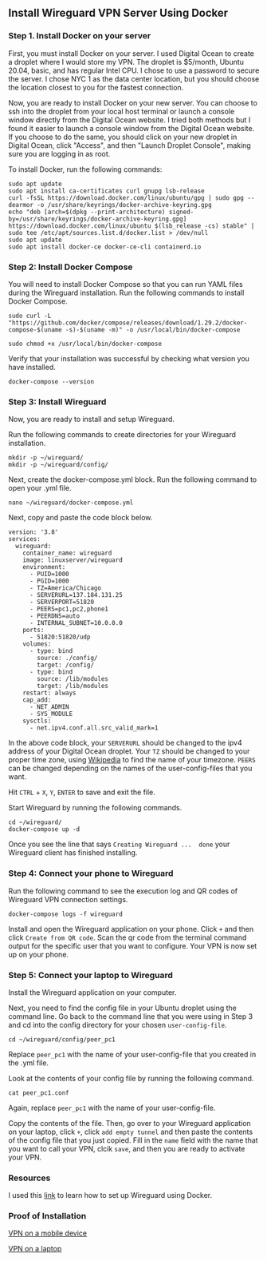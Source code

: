 ## Install Wireguard VPN Server Using Docker


### Step 1. Install Docker on your server

First, you must install Docker on your server. I used Digital Ocean to create a droplet where I would store my VPN. The droplet is $5/month, Ubuntu 20.04, basic, and has regular Intel CPU. I chose to use a password to secure the server. I chose NYC 1 as the data center location, but you should choose the location closest to you for the fastest connection. 

Now, you are ready to install Docker on your new server. You can choose to ssh into the droplet from your local host terminal or launch a console window directly from the Digital Ocean website. I tried both methods but I found it easier to launch a console window from the Digital Ocean website. If you choose to do the same, you should click on your new droplet in Digital Ocean, click "Access", and then "Launch Droplet Console", making sure you are logging in as root.

To install Docker, run the following commands:

```
sudo apt update
sudo apt install ca-certificates curl gnupg lsb-release
curl -fsSL https://download.docker.com/linux/ubuntu/gpg | sudo gpg --dearmor -o /usr/share/keyrings/docker-archive-keyring.gpg
echo "deb [arch=$(dpkg --print-architecture) signed-by=/usr/share/keyrings/docker-archive-keyring.gpg] https://download.docker.com/linux/ubuntu $(lsb_release -cs) stable" | sudo tee /etc/apt/sources.list.d/docker.list > /dev/null
sudo apt update
sudo apt install docker-ce docker-ce-cli containerd.io
```

### Step 2: Install Docker Compose

You will need to install Docker Compose so that you can run YAML files during the Wireguard installation. Run the following commands to install Docker Compose.

```
sudo curl -L "https://github.com/docker/compose/releases/download/1.29.2/docker-compose-$(uname -s)-$(uname -m)" -o /usr/local/bin/docker-compose

sudo chmod +x /usr/local/bin/docker-compose
```
Verify that your installation was successful by checking what version you have installed.

```
docker-compose --version
```

### Step 3: Install Wireguard

Now, you are ready to install and setup Wireguard.

Run the following commands to create directories for your Wireguard installation.

```
mkdir -p ~/wireguard/
mkdir -p ~/wireguard/config/
```

Next, create the docker-compose.yml block. Run the following command to open your .yml file.

```
nano ~/wireguard/docker-compose.yml
```

Next, copy and paste the code block below.

```
version: '3.8'
services:
  wireguard:
    container_name: wireguard
    image: linuxserver/wireguard
    environment:
      - PUID=1000
      - PGID=1000
      - TZ=America/Chicago
      - SERVERURL=137.184.131.25
      - SERVERPORT=51820
      - PEERS=pc1,pc2,phone1
      - PEERDNS=auto
      - INTERNAL_SUBNET=10.0.0.0
    ports:
      - 51820:51820/udp
    volumes:
      - type: bind
        source: ./config/
        target: /config/
      - type: bind
        source: /lib/modules
        target: /lib/modules
    restart: always
    cap_add:
      - NET_ADMIN
      - SYS_MODULE
    sysctls:
      - net.ipv4.conf.all.src_valid_mark=1
 ```
 
 In the above code block, your `SERVERURL` should be changed to the ipv4 address of your Digital Ocean droplet. Your `TZ` should be changed to your proper time zone, using [Wikipedia](https://en.wikipedia.org/wiki/List_of_tz_database_time_zones) to find the name of your timezone. `PEERS` can be changed depending on the names of the user-config-files that you want.
 
 Hit `CTRL` + `X`, `Y`, `ENTER` to save and exit the file.
 
 Start Wireguard by running the following commands.
 
 ```
 cd ~/wireguard/
docker-compose up -d
```

Once you see the line that says `Creating Wireguard ...  done` your Wireguard client has finished installing.

### Step 4: Connect your phone to Wireguard

Run the following command to see the execution log and QR codes of Wireguard VPN connection settings. 

```
docker-compose logs -f wireguard
```

Install and open the Wireguard application on your phone. Click `+` and then click `Create from QR code`. Scan the qr code from the terminal command output for the specific user that you want to configure. Your VPN is now set up on your phone.

### Step 5: Connect your laptop to Wireguard

Install the Wireguard application on your computer. 

Next, you need to find the config file in your Ubuntu droplet using the command line. Go back to the command line that you were using in Step 3 and cd into the config directory for your chosen `user-config-file`.

```
cd ~/wireguard/config/peer_pc1
```

Replace `peer_pc1` with the name of your user-config-file that you created in the .yml file.

Look at the contents of your config file by running the following command.

```
cat peer_pc1.conf
```

Again, replace `peer_pc1` with the name of your user-config-file.

Copy the contents of the file. Then, go over to your Wireguard application on your laptop, click `+`, click `add empty tunnel` and then paste the contents of the config file that you just copied. Fill in the `name` field with the name that you want to call your VPN, clcik `save`, and then you are ready to activate your VPN. 

### Resources

I used this [link](https://thematrix.dev/setup-wireguard-vpn-server-with-docker/) to learn how to set up Wireguard using Docker.

### Proof of Installation

[VPN on a mobile device](https://drive.google.com/drive/folders/1mcQQ4Y5shK4Ng0c-cmSX0F6qE7a5VSAS?usp=sharing)

[VPN on a laptop](https://drive.google.com/file/d/1X3eETlUQIUPXqqcV3C200jXiLFUOuS1S/view?usp=sharing)

